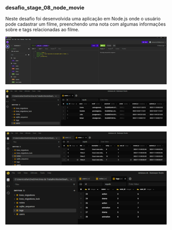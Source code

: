 ### desafio_stage_08_node_movie

Neste desafio foi desenvolvida uma aplicação em Node.js onde o usuário pode cadastrar um filme, preenchendo uma nota com algumas informações sobre e tags relacionadas ao filme.

![Imagem da criação de usuários, notas e tags através do Insomnia](image.png)

![Usuários](image-1.png)

![Notas](image-2.png)

![Tags](image-3.png)